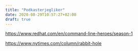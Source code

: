 ```yaml
---
title: "Podkasterjegliker"
date: 2020-08-29T10:57:27+02:00
draft: true
---
```


https://www.redhat.com/en/command-line-heroes/season-1

https://www.nytimes.com/column/rabbit-hole

